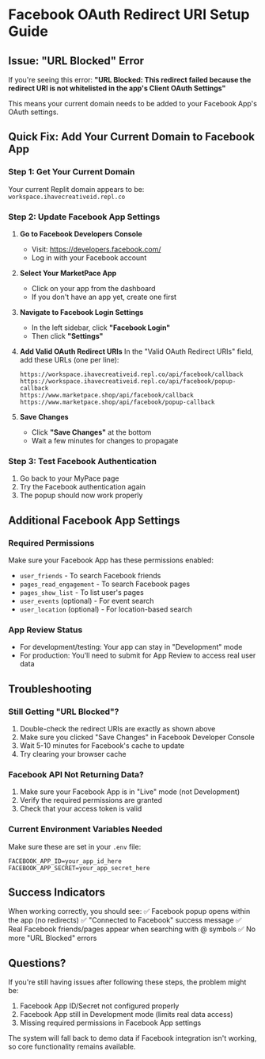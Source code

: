 # Facebook OAuth Redirect URI Setup Guide

## Issue: "URL Blocked" Error

If you're seeing this error: **"URL Blocked: This redirect failed because the redirect URI is not whitelisted in the app's Client OAuth Settings"**

This means your current domain needs to be added to your Facebook App's OAuth settings.

## Quick Fix: Add Your Current Domain to Facebook App

### Step 1: Get Your Current Domain
Your current Replit domain appears to be: `workspace.ihavecreativeid.repl.co`

### Step 2: Update Facebook App Settings

1. **Go to Facebook Developers Console**
   - Visit: https://developers.facebook.com/
   - Log in with your Facebook account

2. **Select Your MarketPace App**
   - Click on your app from the dashboard
   - If you don't have an app yet, create one first

3. **Navigate to Facebook Login Settings**
   - In the left sidebar, click **"Facebook Login"** 
   - Then click **"Settings"**

4. **Add Valid OAuth Redirect URIs**
   In the "Valid OAuth Redirect URIs" field, add these URLs (one per line):

   ```
   https://workspace.ihavecreativeid.repl.co/api/facebook/callback
   https://workspace.ihavecreativeid.repl.co/api/facebook/popup-callback
   https://www.marketpace.shop/api/facebook/callback
   https://www.marketpace.shop/api/facebook/popup-callback
   ```

5. **Save Changes**
   - Click **"Save Changes"** at the bottom
   - Wait a few minutes for changes to propagate

### Step 3: Test Facebook Authentication

1. Go back to your MyPace page
2. Try the Facebook authentication again
3. The popup should now work properly

## Additional Facebook App Settings

### Required Permissions
Make sure your Facebook App has these permissions enabled:
- `user_friends` - To search Facebook friends
- `pages_read_engagement` - To search Facebook pages
- `pages_show_list` - To list user's pages
- `user_events` (optional) - For event search
- `user_location` (optional) - For location-based search

### App Review Status
- For development/testing: Your app can stay in "Development" mode
- For production: You'll need to submit for App Review to access real user data

## Troubleshooting

### Still Getting "URL Blocked"?
1. Double-check the redirect URIs are exactly as shown above
2. Make sure you clicked "Save Changes" in Facebook Developer Console
3. Wait 5-10 minutes for Facebook's cache to update
4. Try clearing your browser cache

### Facebook API Not Returning Data?
1. Make sure your Facebook App is in "Live" mode (not Development)
2. Verify the required permissions are granted
3. Check that your access token is valid

### Current Environment Variables Needed
Make sure these are set in your `.env` file:
```
FACEBOOK_APP_ID=your_app_id_here
FACEBOOK_APP_SECRET=your_app_secret_here
```

## Success Indicators

When working correctly, you should see:
✅ Facebook popup opens within the app (no redirects)
✅ "Connected to Facebook" success message
✅ Real Facebook friends/pages appear when searching with @ symbols
✅ No more "URL Blocked" errors

## Questions?

If you're still having issues after following these steps, the problem might be:
1. Facebook App ID/Secret not configured properly
2. Facebook App still in Development mode (limits real data access)
3. Missing required permissions in Facebook App settings

The system will fall back to demo data if Facebook integration isn't working, so core functionality remains available.